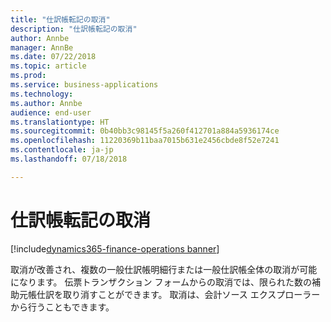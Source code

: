 ```yaml
---
title: "仕訳帳転記の取消"
description: "仕訳帳転記の取消"
author: Annbe
manager: AnnBe
ms.date: 07/22/2018
ms.topic: article
ms.prod: 
ms.service: business-applications
ms.technology: 
ms.author: Annbe
audience: end-user
ms.translationtype: HT
ms.sourcegitcommit: 0b40bb3c98145f5a260f412701a884a5936174ce
ms.openlocfilehash: 11220369b11baa7015b631e2456cbde8f52e7241
ms.contentlocale: ja-jp
ms.lasthandoff: 07/18/2018

---
```

#  <a name="reverse-journal-posting"></a>仕訳帳転記の取消

[!include[dynamics365-finance-operations banner](../includes/dynamics365-finance-operations.md)]



取消が改善され、複数の一般仕訳帳明細行または一般仕訳帳全体の取消が可能になります。 伝票トランザクション フォームからの取消では、限られた数の補助元帳仕訳を取り消すことができます。 取消は、会計ソース エクスプローラーから行うこともできます。
